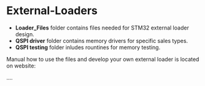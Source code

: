 # External-Loaders
- **Loader_Files**   folder contains files needed for STM32 external loader design.
- **QSPI driver**    folder contains memory drivers for specific sales types.
- **QSPI testing**   folder inludes rountines for memory testing.

Manual how to use the files and develop your own external loader is located on website:

....


